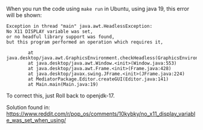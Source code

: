 When you run the code using `make run` in Ubuntu, using java 19, this error will be shown:

```
Exception in thread "main" java.awt.HeadlessException: 
No X11 DISPLAY variable was set,
or no headful library support was found,
but this program performed an operation which requires it,

        at java.desktop/java.awt.GraphicsEnvironment.checkHeadless(GraphicsEnvironment.java:166)
        at java.desktop/java.awt.Window.<init>(Window.java:553)
        at java.desktop/java.awt.Frame.<init>(Frame.java:428)
        at java.desktop/javax.swing.JFrame.<init>(JFrame.java:224)
        at MediatorPackage.Editor.createGUI(Editor.java:141)
        at Main.main(Main.java:19)
```

To correct this, just Roll back to openjdk-17.  

Solution found in: https://www.reddit.com/r/pop_os/comments/10kybky/no_x11_display_variable_was_set_when_using/